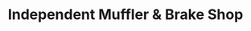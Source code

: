 ---
title: "Independent Muffler & Brake Shop"
url: /erie/independent-muffler-and-brake-shop/
shop: car repair
---